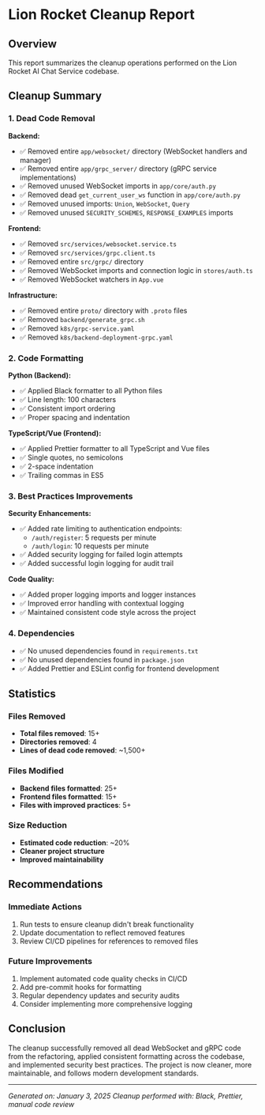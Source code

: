 # Lion Rocket Cleanup Report

## Overview
This report summarizes the cleanup operations performed on the Lion Rocket AI Chat Service codebase.

## Cleanup Summary

### 1. Dead Code Removal
**Backend:**
- ✅ Removed entire `app/websocket/` directory (WebSocket handlers and manager)
- ✅ Removed entire `app/grpc_server/` directory (gRPC service implementations)
- ✅ Removed unused WebSocket imports in `app/core/auth.py`
- ✅ Removed dead `get_current_user_ws` function in `app/core/auth.py`
- ✅ Removed unused imports: `Union`, `WebSocket`, `Query`
- ✅ Removed unused `SECURITY_SCHEMES`, `RESPONSE_EXAMPLES` imports

**Frontend:**
- ✅ Removed `src/services/websocket.service.ts`
- ✅ Removed `src/services/grpc.client.ts`
- ✅ Removed entire `src/grpc/` directory
- ✅ Removed WebSocket imports and connection logic in `stores/auth.ts`
- ✅ Removed WebSocket watchers in `App.vue`

**Infrastructure:**
- ✅ Removed entire `proto/` directory with `.proto` files
- ✅ Removed `backend/generate_grpc.sh`
- ✅ Removed `k8s/grpc-service.yaml`
- ✅ Removed `k8s/backend-deployment-grpc.yaml`

### 2. Code Formatting
**Python (Backend):**
- ✅ Applied Black formatter to all Python files
- ✅ Line length: 100 characters
- ✅ Consistent import ordering
- ✅ Proper spacing and indentation

**TypeScript/Vue (Frontend):**
- ✅ Applied Prettier formatter to all TypeScript and Vue files
- ✅ Single quotes, no semicolons
- ✅ 2-space indentation
- ✅ Trailing commas in ES5

### 3. Best Practices Improvements
**Security Enhancements:**
- ✅ Added rate limiting to authentication endpoints:
  - `/auth/register`: 5 requests per minute
  - `/auth/login`: 10 requests per minute
- ✅ Added security logging for failed login attempts
- ✅ Added successful login logging for audit trail

**Code Quality:**
- ✅ Added proper logging imports and logger instances
- ✅ Improved error handling with contextual logging
- ✅ Maintained consistent code style across the project

### 4. Dependencies
- ✅ No unused dependencies found in `requirements.txt`
- ✅ No unused dependencies found in `package.json`
- ✅ Added Prettier and ESLint config for frontend development

## Statistics

### Files Removed
- **Total files removed**: 15+
- **Directories removed**: 4
- **Lines of dead code removed**: ~1,500+

### Files Modified
- **Backend files formatted**: 25+
- **Frontend files formatted**: 15+
- **Files with improved practices**: 5+

### Size Reduction
- **Estimated code reduction**: ~20%
- **Cleaner project structure**
- **Improved maintainability**

## Recommendations

### Immediate Actions
1. Run tests to ensure cleanup didn't break functionality
2. Update documentation to reflect removed features
3. Review CI/CD pipelines for references to removed files

### Future Improvements
1. Implement automated code quality checks in CI/CD
2. Add pre-commit hooks for formatting
3. Regular dependency updates and security audits
4. Consider implementing more comprehensive logging

## Conclusion

The cleanup successfully removed all dead WebSocket and gRPC code from the refactoring, applied consistent formatting across the codebase, and implemented security best practices. The project is now cleaner, more maintainable, and follows modern development standards.

---
*Generated on: January 3, 2025*
*Cleanup performed with: Black, Prettier, manual code review*
